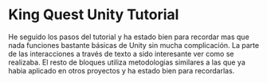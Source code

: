 # King Quest Unity Tutorial
 
He seguido los pasos del tutorial y ha estado bien para recordar mas que nada funciones bastante básicas de Unity sin mucha complicación.
La parte de las interacciones a través de texto a sido interesante ver como se realizaba. El resto de bloques utiliza metodologias similares a las que ya habia aplicado en otros proyectos y ha estado bien para recordarlas.
